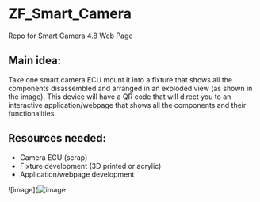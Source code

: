 # ZF_Smart_Camera
Repo for Smart Camera 4.8 Web Page

## Main idea:
Take one smart camera ECU mount it into a fixture that shows all the components disassembled and arranged in an exploded view (as shown in the image). This device will have a QR code that will direct you to an interactive application/webpage that shows all the components and their functionalities.

## Resources needed:
- Camera ECU (scrap)
- Fixture development (3D printed or acrylic)
- Application/webpage development


![image](![image](https://github.com/ZF-Demo-Team/ZF_Smart_Camera/assets/83084197/79726228-6029-40eb-94c4-12d6f68a8cf5)

